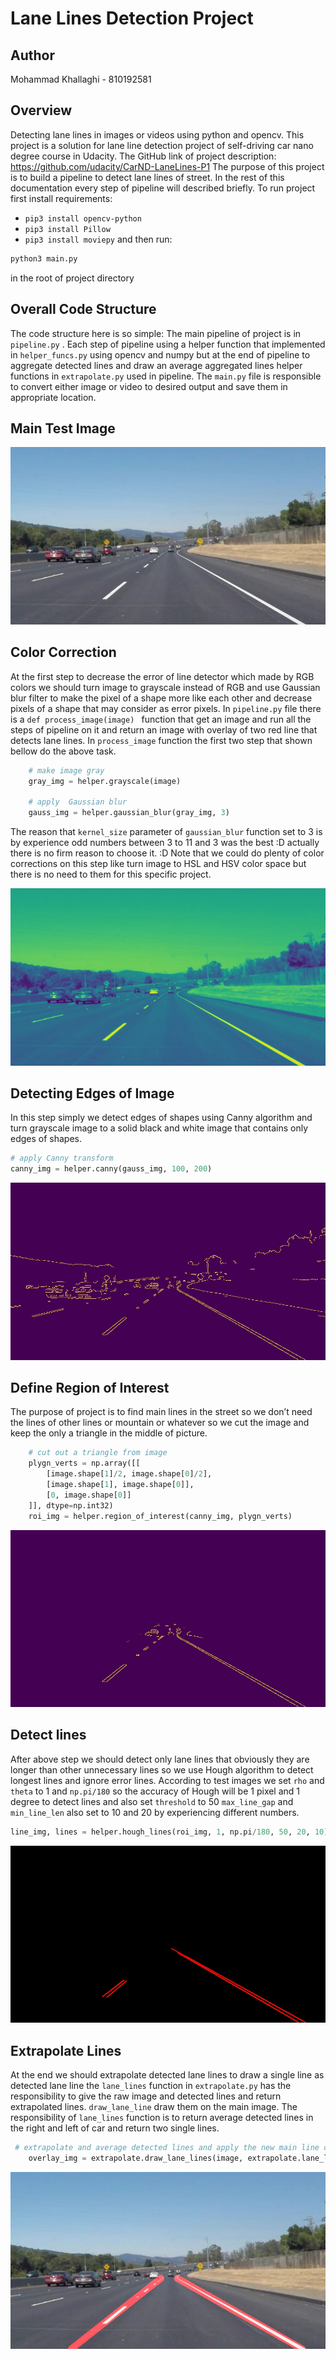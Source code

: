 # Lane Lines Detection Project 
## Author
Mohammad Khallaghi - 810192581
## Overview
Detecting lane lines in images or videos using python and opencv. 
This project is a solution for lane line detection project of self-driving car nano degree course in Udacity. 
The GitHub link of project description:
https://github.com/udacity/CarND-LaneLines-P1
The purpose of this project is to build a pipeline to detect lane lines of street. 
In the rest of this documentation every step of pipeline will described briefly. 
To run project first install requirements:
* `pip3 install opencv-python`
* `pip3 install Pillow`
* `pip3 install moviepy`
and then run:
```bash
python3 main.py
```
in the root of project directory 

## Overall Code Structure
The code structure here is so simple:
The main pipeline of project is in `pipeline.py` . 
Each step of pipeline using a helper function that implemented in `helper_funcs.py` using opencv and numpy but at the end of pipeline to aggregate detected lines and draw an average aggregated lines helper functions in `extrapolate.py` used in pipeline. 
The `main.py` file is responsible to convert either image or video to desired output and save them in appropriate location. 

## Main Test Image
![](Lane%20Lines%20Detection%20Project/solidWhiteCurve.jpg)

## Color Correction
At the first step to decrease the error of line detector which made by RGB colors we should turn image to grayscale instead of RGB and use Gaussian blur filter to make the pixel of a shape more like each other and decrease pixels of a shape that may consider as error pixels. 
In `pipeline.py` file there is a `def process_image(image) ` function that get an image and run all the steps of pipeline on it and return an image with overlay of two red line that detects lane lines. 
In `process_image` function the first two step that shown bellow do the above task. 
```python
    # make image gray
    gray_img = helper.grayscale(image)

    # apply  Gaussian blur 
    gauss_img = helper.gaussian_blur(gray_img, 3)
``` 

The reason that `kernel_size` parameter of `gaussian_blur` function set to 3 is by experience odd numbers between 3 to 11 and 3 was the best :D actually there is no firm reason to choose it. :D
Note that we could do plenty of color corrections on this step like turn image to HSL and HSV color space but there is no need to them for this specific project. 


![](Lane%20Lines%20Detection%20Project/solidWhiteCurve%202.jpg)


##  Detecting Edges of Image
In this step simply we detect edges of shapes using Canny algorithm and turn grayscale image to a solid black and white image that contains only edges of shapes. 
```python
# apply Canny transform
canny_img = helper.canny(gauss_img, 100, 200)
```

![](Lane%20Lines%20Detection%20Project/solidWhiteCurve%203.jpg)

## Define Region of Interest
The purpose of project is to find main lines in the street so we don’t need the lines of other lines or mountain or whatever so we cut the image and keep the only a triangle in the middle of picture. 
```python
    # cut out a triangle from image 
    plygn_verts = np.array([[
        [image.shape[1]/2, image.shape[0]/2],
        [image.shape[1], image.shape[0]],
        [0, image.shape[0]]
    ]], dtype=np.int32) 
    roi_img = helper.region_of_interest(canny_img, plygn_verts)
```

![](Lane%20Lines%20Detection%20Project/solidWhiteCurve%204.jpg)

## Detect lines
After above step we should detect only lane lines that obviously they are longer than other unnecessary lines so we use Hough algorithm to detect longest lines and ignore error lines.
According to test images we set `rho` and `theta` to 1 and `np.pi/180` so the accuracy of Hough will be 1 pixel and 1 degree to detect lines and also set `threshold` to 50 `max_line_gap` and `min_line_len` also set to 10 and 20 by experiencing different numbers. 
```python
line_img, lines = helper.hough_lines(roi_img, 1, np.pi/180, 50, 20, 10)
```

![](Lane%20Lines%20Detection%20Project/solidWhiteCurve%205.jpg)


## Extrapolate Lines
At the end we should extrapolate detected lane lines to draw a single line as detected lane line the `lane_lines` function in `extrapolate.py` has the responsibility to give the raw image and detected lines and return extrapolated lines. `draw_lane_line` draw them on the main image. 
The responsibility of `lane_lines` function is to return average detected lines in the right and left of car and return two single lines.  

```python
 # extrapolate and average detected lines and apply the new main line on image
    overlay_img = extrapolate.draw_lane_lines(image, extrapolate.lane_lines(image, lines))
```


![](Lane%20Lines%20Detection%20Project/solidWhiteCurve%206.jpg)